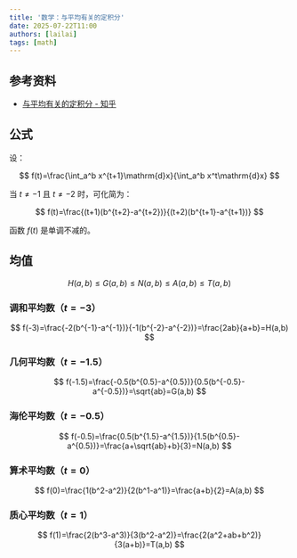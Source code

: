 ```yaml
---
title: '数学：与平均有关的定积分'
date: 2025-07-22T11:00
authors: [lailai]
tags: [math]
---
```


<!-- truncate -->

## 参考资料

- [与平均有关的定积分 - 知乎](https://zhuanlan.zhihu.com/p/601496318)

## 公式

设：

$$
f(t)=\frac{\int_a^b x^{t+1}\mathrm{d}x}{\int_a^b x^t\mathrm{d}x}
$$

当 $t\ne -1$ 且 $t\ne -2$ 时，可化简为：

$$
f(t)=\frac{(t+1)(b^{t+2}-a^{t+2})}{(t+2)(b^{t+1}-a^{t+1})}
$$

函数 $f(t)$ 是单调不减的。

<Desmos id="jqbeguzcnr" />

## 均值

$$
H(a,b)\le G(a,b)\le N(a,b)\le A(a,b)\le T(a,b)
$$

### 调和平均数（$t=-3$）

$$
f(-3)=\frac{-2(b^{-1}-a^{-1})}{-1(b^{-2}-a^{-2})}=\frac{2ab}{a+b}=H(a,b)
$$

### 几何平均数（$t=-1.5$）

$$
f(-1.5)=\frac{-0.5(b^{0.5}-a^{0.5})}{0.5(b^{-0.5}-a^{-0.5})}=\sqrt{ab}=G(a,b)
$$

### 海伦平均数（$t=-0.5$）

$$
f(-0.5)=\frac{0.5(b^{1.5}-a^{1.5})}{1.5(b^{0.5}-a^{0.5})}=\frac{a+\sqrt{ab}+b}{3}=N(a,b)
$$

### 算术平均数（$t=0$）

$$
f(0)=\frac{1(b^2-a^2)}{2(b^1-a^1)}=\frac{a+b}{2}=A(a,b)
$$

### 质心平均数（$t=1$）

$$
f(1)=\frac{2(b^3-a^3)}{3(b^2-a^2)}=\frac{2(a^2+ab+b^2)}{3(a+b)}=T(a,b)
$$
